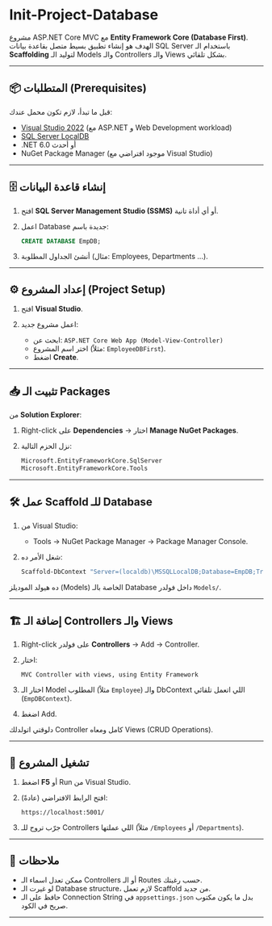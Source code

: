 # Init-Project-Database

مشروع ASP.NET Core MVC مع **Entity Framework Core (Database First)**.
الهدف هو إنشاء تطبيق بسيط متصل بقاعدة بيانات SQL Server باستخدام الـ **Scaffolding** لتوليد الـ Models والـ Controllers والـ Views بشكل تلقائي.

---

## 📦 المتطلبات (Prerequisites)

قبل ما تبدأ، لازم تكون محمل عندك:

* [Visual Studio 2022](https://visualstudio.microsoft.com/) (مع ASP.NET و Web Development workload)
* [SQL Server LocalDB](https://learn.microsoft.com/en-us/sql/database-engine/configure-windows/sql-server-express-localdb)
* .NET 6.0 أو أحدث
* NuGet Package Manager (موجود افتراضي مع Visual Studio)

---

## 🗄️ إنشاء قاعدة البيانات

1. افتح **SQL Server Management Studio (SSMS)** أو أي أداة تانية.
2. اعمل Database جديدة باسم:

   ```sql
   CREATE DATABASE EmpDB;
   ```
3. أنشئ الجداول المطلوبة (مثال: Employees, Departments ...).

---

## ⚙️ إعداد المشروع (Project Setup)

1. افتح **Visual Studio**.
2. اعمل مشروع جديد:

   * ابحث عن: `ASP.NET Core Web App (Model-View-Controller)`
   * اختر اسم المشروع (مثلاً: `EmployeeDBFirst`).
   * اضغط **Create**.

---

## 📥 تثبيت الـ Packages

من **Solution Explorer**:

1. Right-click على **Dependencies** → اختار **Manage NuGet Packages**.
2. نزل الحزم التالية:

   ```bash
   Microsoft.EntityFrameworkCore.SqlServer
   Microsoft.EntityFrameworkCore.Tools
   ```

---

## 🛠️ عمل Scaffold للـ Database

1. من Visual Studio:

   * Tools → NuGet Package Manager → Package Manager Console.
2. شغل الأمر ده:

   ```powershell
   Scaffold-DbContext "Server=(localdb)\MSSQLLocalDB;Database=EmpDB;Trusted_Connection=True;" Microsoft.EntityFrameworkCore.SqlServer -OutputDir Models
   ```

ده هيولد الموديلز (Models) الخاصة بالـ Database داخل فولدر `Models/`.

---

## 🏗️ إضافة الـ Controllers والـ Views

1. Right-click على فولدر **Controllers** → Add → Controller.
2. اختار:

   ```
   MVC Controller with views, using Entity Framework
   ```
3. اختار الـ Model المطلوب (مثلاً `Employee`) والـ DbContext اللي اتعمل تلقائي (`EmpDBContext`).
4. اضغط Add.

دلوقتي اتولدلك Controller كامل ومعاه Views (CRUD Operations).

---

## 🚀 تشغيل المشروع

1. اضغط **F5** أو Run من Visual Studio.
2. افتح الرابط الافتراضي (عادةً):

   ```
   https://localhost:5001/
   ```
3. جرّب تروح للـ Controllers اللي عملتها (مثلاً `/Employees` أو `/Departments`).

---

## 📖 ملاحظات

* ممكن تعدل اسماء الـ Controllers أو الـ Routes حسب رغبتك.
* لو غيرت الـ Database structure، لازم تعمل Scaffold من جديد.
* حافظ على الـ Connection String في `appsettings.json` بدل ما يكون مكتوب صريح في الكود.

---
